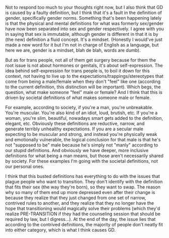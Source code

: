Not to respond too much to your thoughts right now, but I also think that GD is caused by a faulty definition, but I think that it's a fault in the definition of gender, specifically gender norms. Something that's been happening lately is that the physical and mental definitions for what was formerly sex/gender have now been separated into sex and gender respectively. I agree with you in saying that sex is immutable, although gender is different in that it is by (the new) definition a fluid concept. It's a mindset. (Honestly I would've just made a new word for it but I'm not in charge of English as a language, but here we are, gender is a mindset, blah de blah, words are dumb). 

But as for trans people, not all of them get surgery because for them the root issue is not about hormones or genitals, it's about self-expression. The idea behind self-expression for trans people is, to boil it down for this context, not having to live up to the expectations/trappings/stereotypes that come from being a male/female when they don't "feel" like one (according to the current definition, this distinction will be important). Which begs, the question, what make someone "feel" male or female? And I think that this is driven by societal definitions of what makes someone male or female.

For example, according to society, if you're a man, you're unbreakable. You're muscular. You're also kind of an idiot, loud, brutish, etc. If you're a woman, you're slim, beautiful, nowadays smart gets added to the definition, elegant, etc. Obviously these definitions are reductive, narrow, and generate terribly unhealthy expectations. If you are a secular male expecting to be muscular and strong, and instead you're physically weak and emotionally vulnerable, the logical conclusion for that male is that he's not "supposed to be" male because he's simply not "manly" according to our stupid definitions. And obviously we have deeper, more inclusive definitions for what being a man means, but those aren't necessarily shared by society. For these examples I'm going with the societal definitions, not our personal ones.

I think that this busted definitions has everything to do with the issues that plague people who want to transition. They don't identify with the definition that fits their sex (the way they're born), so they want to swap. The reason why so many of them end up more depressed even after their change is because they realize that they just changed from one set of narrow, contrived rules to another, and they realize that they no longer have the hope that transitioning would magically solve their problems (which they'd realize PRE-TRANSITION if they had the counseling session that should be required by law, but I digress...). At the end of the day, the issue lies that according to the contrived definitions, the majority of people don't neatly fit into either category, which is what I think causes GD.